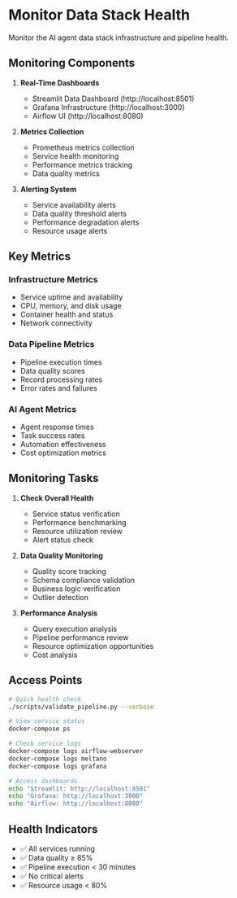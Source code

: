 # Monitor Data Stack Health

Monitor the AI agent data stack infrastructure and pipeline health.

## Monitoring Components

1. **Real-Time Dashboards**
   - Streamlit Data Dashboard (http://localhost:8501)
   - Grafana Infrastructure (http://localhost:3000)
   - Airflow UI (http://localhost:8080)

2. **Metrics Collection**
   - Prometheus metrics collection
   - Service health monitoring
   - Performance metrics tracking
   - Data quality metrics

3. **Alerting System**
   - Service availability alerts
   - Data quality threshold alerts
   - Performance degradation alerts
   - Resource usage alerts

## Key Metrics

### Infrastructure Metrics
- Service uptime and availability
- CPU, memory, and disk usage
- Container health and status
- Network connectivity

### Data Pipeline Metrics
- Pipeline execution times
- Data quality scores
- Record processing rates
- Error rates and failures

### AI Agent Metrics
- Agent response times
- Task success rates
- Automation effectiveness
- Cost optimization metrics

## Monitoring Tasks

1. **Check Overall Health**
   - Service status verification
   - Performance benchmarking
   - Resource utilization review
   - Alert status check

2. **Data Quality Monitoring**
   - Quality score tracking
   - Schema compliance validation
   - Business logic verification
   - Outlier detection

3. **Performance Analysis**
   - Query execution analysis
   - Pipeline performance review
   - Resource optimization opportunities
   - Cost analysis

## Access Points

```bash
# Quick health check
./scripts/validate_pipeline.py --verbose

# View service status
docker-compose ps

# Check service logs
docker-compose logs airflow-webserver
docker-compose logs meltano
docker-compose logs grafana

# Access dashboards
echo "Streamlit: http://localhost:8501"
echo "Grafana: http://localhost:3000"
echo "Airflow: http://localhost:8080"
```

## Health Indicators

- ✅ All services running
- ✅ Data quality ≥ 85%
- ✅ Pipeline execution < 30 minutes
- ✅ No critical alerts
- ✅ Resource usage < 80%